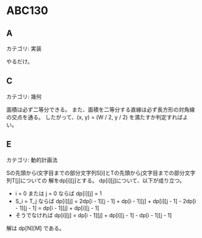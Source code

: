 # ABC130

## A
カテゴリ: 実装

やるだけ。

## C
カテゴリ: 幾何

面積は必ず二等分できる。
また、面積を二等分する直線は必ず長方形の対角線の交点を通る。
したがって、(x, y) = (W / 2, y / 2) を満たすか判定すればよい。

## E
カテゴリ: 動的計画法

Sの先頭からi文字目までの部分文字列S[i]とTの先頭からj文字目までの部分文字列T[j]についての
解をdp[i][j]とする。
dp[i][j]について、以下が成り立つ。

* i = 0 または j = 0 ならば dp[i][j] = 1
* S_i = T_j ならば dp[i][j] = 2dp[i - 1][j - 1] + dp[i - 1][j] + dp[i][j - 1] - 2dp[i - 1][j - 1] = dp[i - 1][j] + dp[i][j - 1]
* そうでなければ dp[i][j] = dp[i - 1][j] + dp[i][j - 1] - dp[i - 1][j - 1]

解は dp[N][M] である。
